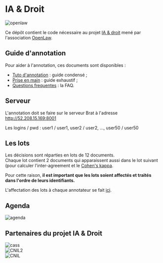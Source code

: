 # IA & Droit

![openlaw](http://openlaw.fr/sites/default/files/LogoOpenLaw.png) 

Ce dépôt contient le code nécessaire au projet [IA & droit](http://openlaw.fr/travaux/communs-numeriques/ia-droit-datasets-dapprentissage) mené par l'association [OpenLaw](http://openlaw.fr).

## Guide d'annotation

Pour aider à l'annotation, ces documents sont disponibles :  
- [Tuto d'annotation](https://github.com/pommedeterresautee/iaetdroit/releases/download/1.0/IA.droit.-.donnees.d.apprentissage.-.tuto.pdf) : guide condensé ;
- [Prise en main](https://github.com/pommedeterresautee/iaetdroit/releases/download/1.0/AnnotationIAdroit-Priseenmain.pdf) : guide exhaustif ;
- [Questions frequentes](https://github.com/pommedeterresautee/iaetdroit/releases/download/1.0/Annotation.IA.droit.-.Questions.frequentes.pdf) : la FAQ.

## Serveur

L'annotation doit se faire sur le serveur Brat à l'adresse http://52.208.15.169:8001

Les logins / pwd : user1 / user1, user2 / user2, ..., user50 / user50

## Les lots

Les décisions sont réparties en lots de 12 documents.  
Chaque lot contient 2 documents qui apparaissent aussi dans le lot suivant (pour calculer l'inter-agreement et le [Cohen's kappa](https://en.wikipedia.org/wiki/Cohen%27s_kappa). 

Pour cette raison, **il est important que les lots soient affectés et traités dans l'ordre de leurs identifiants.**

L'affectation des lots à chaque annotateur se fait [ici](https://drive.google.com/open?id=11oDcMStUmdMv0x4BRBSOdFy8QJC6GNStArhux9Vz6Ak).

## Agenda

![agenda](http://openlaw.fr/sites/default/files/inline-images/Capture%20d%E2%80%99%C3%A9cran%202017-05-16%20%C3%A0%2011.30.14.png)

## Partenaires du projet IA & Droit

![cass](http://openlaw.fr/sites/default/files/styles/medium/public/logos/2017-05/Logo_Cour_de_Cassation_%28France%29.jpg?itok=c4Dc5gXY)  
![CNIL2](https://www.cnil.fr/sites/default/files/styles/cnil_logo/public/thumbnails/image/cnil_logo-large.png)  
![CNIL](http://openlaw.fr/sites/default/files/styles/medium/public/logos/2017-05/Capture%20du%202017-05-30%2015-01-00.png?itok=a7s1rhAi)  
